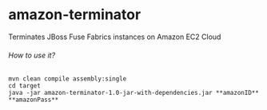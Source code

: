 amazon-terminator
=================

Terminates JBoss Fuse Fabrics instances on Amazon EC2 Cloud

###### How to use it?
```
mvn clean compile assembly:single
cd target
java -jar amazon-terminator-1.0-jar-with-dependencies.jar **amazonID** **amazonPass**
```
